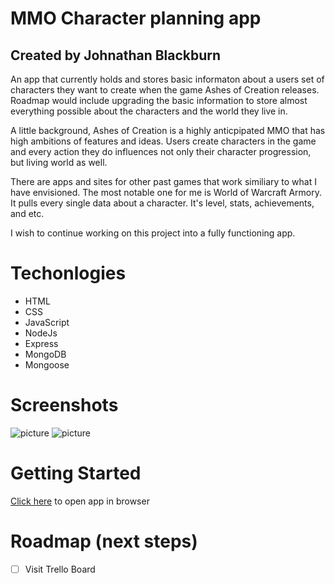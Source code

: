 MMO Character planning app
=======
Created by Johnathan Blackburn
-----------

An app that currently holds and stores basic informaton about a users set of characters they want to create when the game Ashes of Creation releases.
Roadmap would include upgrading the basic information to store almost everything possible about the characters and the world they live in.

A little background,
Ashes of Creation is a highly anticpipated MMO that has high ambitions of features and ideas.
Users create characters in the game and every action they do influences not only their character progression, but living world as well.

There are apps and sites for other past games that work similiary to what I have envisioned.
The most notable one for me is World of Warcraft Armory.
It pulls every single data about a character. It's level, stats, achievements, and etc.

I wish to continue working on this project into a fully functioning app.

# Techonlogies 

- HTML
- CSS
- JavaScript
- NodeJs
- Express
- MongoDB
- Mongoose

# Screenshots

![picture](../character-planning-app/public/images/Screen%20Shot%202020-08-06%20at%209.36.16%20PM.png)
![picture](../character-planning-app/public/images/Screen%20Shot%202020-08-06%20at%205.27.33%20PM.png)

# Getting Started
[Click here](https://character-planning-app.herokuapp.com/users) to open app in browser

# Roadmap (next steps)
- [ ] Visit Trello Board
